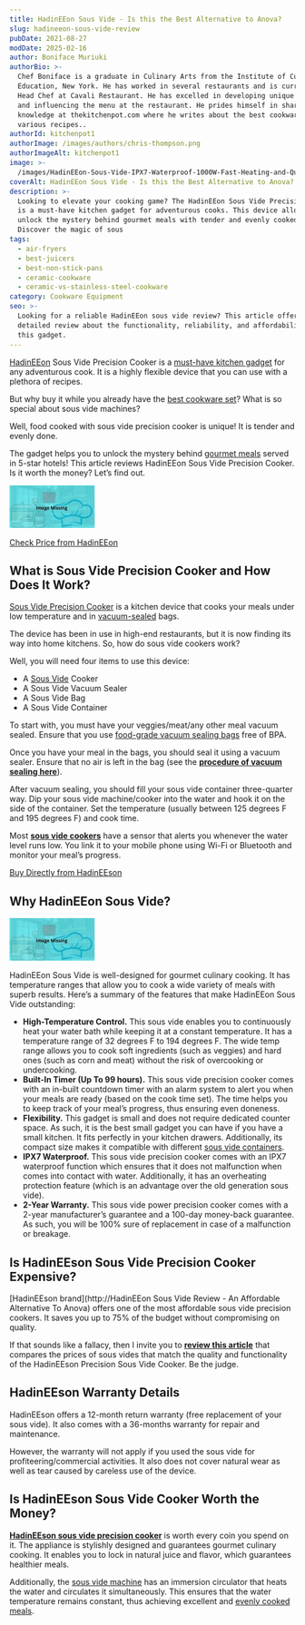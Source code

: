 ```yaml
---
title: HadinEEon Sous Vide - Is this the Best Alternative to Anova?
slug: hadineeon-sous-vide-review
pubDate: 2021-08-27
modDate: 2025-02-16
author: Boniface Muriuki
authorBio: >-
  Chef Boniface is a graduate in Culinary Arts from the Institute of Culinary
  Education, New York. He has worked in several restaurants and is currently the
  Head Chef at Cavali Restaurant. He has excelled in developing unique recipes
  and influencing the menu at the restaurant. He prides himself in sharing his
  knowledge at thekitchenpot.com where he writes about the best cookware for
  various recipes..
authorId: kitchenpot1
authorImage: /images/authors/chris-thompson.png
authorImageAlt: kitchenpot1
image: >-
  /images/HadinEEon-Sous-Vide-IPX7-Waterproof-1000W-Fast-Heating-and-Quiet-Operation-Cooking-Machine_-White-HadinEEon-1631587269-1.jpg
coverAlt: HadinEEon Sous Vide - Is this the Best Alternative to Anova?
description: >-
  Looking to elevate your cooking game? The HadinEEon Sous Vide Precision Cooker
  is a must-have kitchen gadget for adventurous cooks. This device allows you to
  unlock the mystery behind gourmet meals with tender and evenly cooked results.
  Discover the magic of sous
tags:
  - air-fryers
  - best-juicers
  - best-non-stick-pans
  - ceramic-cookware
  - ceramic-vs-stainless-steel-cookware
category: Cookware Equipment
seo: >-
  Looking for a reliable HadinEEon sous vide review? This article offers a
  detailed review about the functionality, reliability, and affordability of
  this gadget.
---
```


[HadinEEon](https://shareasale.com/r.cfm?b=1631426&u=2750617&m=101814&urllink=&afftrack=) Sous Vide Precision Cooker is a [must-have kitchen gadget](https://thekitchenpot.com/blog/coolest-kitchen-appliances-to-buy//) for any adventurous cook. It is a highly flexible device that you can use with a plethora of recipes.

But why buy it while you already have the [best cookware set](https://thekitchenpot.com/blog/7-best-stackable-pots-and-pans//)? What is so special about sous vide machines?

Well, food cooked with sous vide precision cooker is unique! It is tender and evenly done. 

The gadget helps you to unlock the mystery behind [gourmet meals](https://en.wikipedia.org/wiki/Gourmet) served in 5-star hotels! This article reviews HadinEEon Sous Vide Precision Cooker. Is it worth the money? Let’s find out. 

![HadinEEon Sous Vide Review - An Affordable Alternative To Anova](images/portablegasgrill.jpg)

[Check Price from HadinEEon](https://shrsl.com/34w7u)

## **What is Sous Vide Precision Cooker and How Does It Work?**

[Sous Vide Precision Cooker](https://www.wikihow.com/Cook-Sous-Vide-Steak) is a kitchen device that cooks your meals under low temperature and in [vacuum-sealed](https://thekitchenpot.com/blog/how-to-use-a-vacuum-sealer//) bags. 

The device has been in use in high-end restaurants, but it is now finding its way into home kitchens. So, how do sous vide cookers work?

Well, you will need four items to use this device:

-   A [Sous Vide](https://thekitchenpot.com/blog/best-vacuum-sealer-for-sous-vide//) Cooker
-   A Sous Vide Vacuum Sealer
-   A Sous Vide Bag
-   A Sous Vide Container

To start with, you must have your veggies/meat/any other meal vacuum sealed. Ensure that you use [food-grade vacuum sealing bags](https://www.amazon.com/FoodSaver-1-Quart-BPA-Free-Commercial-Storage/dp/B07K1W48QR?tag=kitchenpot-20) free of BPA.

Once you have your meal in the bags, you should seal it using a vacuum sealer. Ensure that no air is left in the bag (see the [**procedure of vacuum sealing here**](https://thekitchenpot.com/blog/how-to-use-a-vacuum-sealer//)).

After vacuum sealing, you should fill your sous vide container three-quarter way. Dip your sous vide machine/cooker into the water and hook it on the side of the container. Set the temperature (usually between 125 degrees F and 195 degrees F) and cook time.

Most [**sous vide cookers**](https://shrsl.com/34w7u) have a sensor that alerts you whenever the water level runs low. You link it to your mobile phone using Wi-Fi or Bluetooth and monitor your meal’s progress. 

[Buy Directly from HadinEEson](https://shrsl.com/34w7u)

## **Why HadinEEon Sous Vide?**

![HadinEEon Sous Vide](images/portablegasgrill.jpg)

HadinEEon Sous Vide is well-designed for gourmet culinary cooking. It has temperature ranges that allow you to cook a wide variety of meals with superb results. Here’s a summary of the features that make HadinEEon Sous Vide outstanding:

-   **High-Temperature Control.** This sous vide enables you to continuously heat your water bath while keeping it at a constant temperature. It has a temperature range of 32 degrees F to 194 degrees F. The wide temp range allows you to cook soft ingredients (such as veggies) and hard ones (such as corn and meat) without the risk of overcooking or undercooking. 
-   **Built-In Timer (Up To 99 hours).** This sous vide precision cooker comes with an in-built countdown timer with an alarm system to alert you when your meals are ready (based on the cook time set). The time helps you to keep track of your meal’s progress, thus ensuring even doneness. 
-   **Flexibility.** This gadget is small and does not require dedicated counter space. As such, it is the best small gadget you can have if you have a small kitchen. It fits perfectly in your kitchen drawers. Additionally, its compact size makes it compatible with different [sous vide containers](https://www.amazon.com/EVERIE-Container-Universal-Compatible-Chefsteps/dp/B0828DDZQM/?tag=kitchenpot-20). 
-   **IPX7 Waterproof.** This sous vide precision cooker comes with an IPX7 waterproof function which ensures that it does not malfunction when comes into contact with water. Additionally, it has an overheating protection feature (which is an advantage over the old generation sous vide).
-   **2-Year Warranty.** This sous vide power precision cooker comes with a 2-year manufacturer’s guarantee and a 100-day money-back guarantee. As such, you will be 100% sure of replacement in case of a malfunction or breakage. 

## **Is HadinEEson Sous Vide Precision Cooker Expensive?**

[HadinEEson brand](http://HadinEEon Sous Vide Review - An Affordable Alternative To Anova) offers one of the most affordable sous vide precision cookers. It saves you up to 75% of the budget without compromising on quality. 

If that sounds like a fallacy, then I invite you to [**review this article**](https://thekitchenpot.com/blog/sous-vide-power-precision-cooker//) that compares the prices of sous vides that match the quality and functionality of the HadinEEson Precision Sous Vide Cooker. Be the judge.

## **HadinEEson Warranty Details**

HadinEEson offers a 12-month return warranty (free replacement of your sous vide). It also comes with a 36-months warranty for repair and maintenance. 

However, the warranty will not apply if you used the sous vide for profiteering/commercial activities. It also does not cover natural wear as well as tear caused by careless use of the device.

## **Is HadinEEson Sous Vide Cooker Worth the Money?**

**[HadinEEson sous vide precision cooker](https://shrsl.com/34w7u)** is worth every coin you spend on it. The appliance is stylishly designed and guarantees gourmet culinary cooking. It enables you to lock in natural juice and flavor, which guarantees healthier meals. 

Additionally, the [sous vide machine](https://shrsl.com/34w7u) has an immersion circulator that heats the water and circulates it simultaneously. This ensures that the water temperature remains constant, thus achieving excellent and [evenly cooked meals](https://cookpad.com/ke/search/sous%20vide).